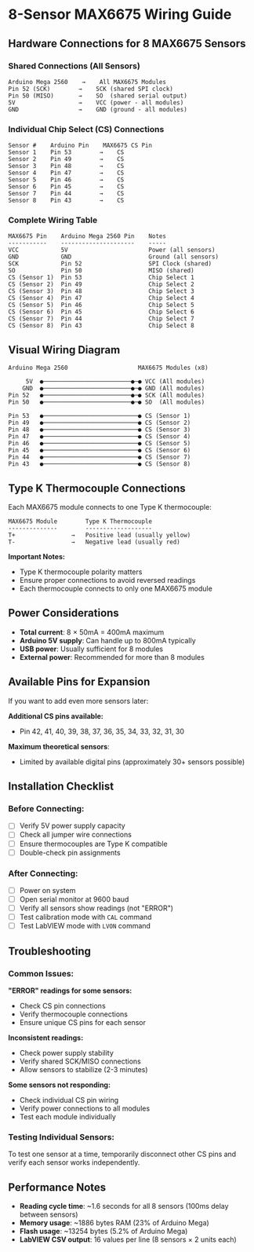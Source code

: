# 8-Sensor MAX6675 Wiring Guide

## Hardware Connections for 8 MAX6675 Sensors

### Shared Connections (All Sensors)
```
Arduino Mega 2560    →    All MAX6675 Modules
Pin 52 (SCK)        →    SCK (shared SPI clock)
Pin 50 (MISO)       →    SO  (shared serial output)
5V                  →    VCC (power - all modules)
GND                 →    GND (ground - all modules)
```

### Individual Chip Select (CS) Connections
```
Sensor #    Arduino Pin    MAX6675 CS Pin
Sensor 1    Pin 53        →    CS
Sensor 2    Pin 49        →    CS  
Sensor 3    Pin 48        →    CS
Sensor 4    Pin 47        →    CS
Sensor 5    Pin 46        →    CS
Sensor 6    Pin 45        →    CS
Sensor 7    Pin 44        →    CS
Sensor 8    Pin 43        →    CS
```

### Complete Wiring Table
```
MAX6675 Pin    Arduino Mega 2560 Pin    Notes
-----------    ---------------------    -----
VCC            5V                       Power (all sensors)
GND            GND                      Ground (all sensors)
SCK            Pin 52                   SPI Clock (shared)
SO             Pin 50                   MISO (shared)
CS (Sensor 1)  Pin 53                   Chip Select 1
CS (Sensor 2)  Pin 49                   Chip Select 2
CS (Sensor 3)  Pin 48                   Chip Select 3
CS (Sensor 4)  Pin 47                   Chip Select 4
CS (Sensor 5)  Pin 46                   Chip Select 5
CS (Sensor 6)  Pin 45                   Chip Select 6
CS (Sensor 7)  Pin 44                   Chip Select 7
CS (Sensor 8)  Pin 43                   Chip Select 8
```

## Visual Wiring Diagram

```
Arduino Mega 2560                    MAX6675 Modules (x8)
                                     
     5V  ●─────────────────────────●─● VCC (All modules)
    GND  ●─────────────────────────●─● GND (All modules)
Pin 52   ●─────────────────────────●─● SCK (All modules)
Pin 50   ●─────────────────────────●─● SO  (All modules)
                                     
Pin 53   ●───────────────────────────● CS (Sensor 1)
Pin 49   ●───────────────────────────● CS (Sensor 2)
Pin 48   ●───────────────────────────● CS (Sensor 3)
Pin 47   ●───────────────────────────● CS (Sensor 4)
Pin 46   ●───────────────────────────● CS (Sensor 5)
Pin 45   ●───────────────────────────● CS (Sensor 6)
Pin 44   ●───────────────────────────● CS (Sensor 7)
Pin 43   ●───────────────────────────● CS (Sensor 8)
```

## Type K Thermocouple Connections

Each MAX6675 module connects to one Type K thermocouple:

```
MAX6675 Module        Type K Thermocouple
--------------        -------------------
T+                →   Positive lead (usually yellow)
T-                →   Negative lead (usually red)
```

**Important Notes:**
- Type K thermocouple polarity matters
- Ensure proper connections to avoid reversed readings
- Each thermocouple connects to only one MAX6675 module

## Power Considerations

- **Total current**: 8 × 50mA = 400mA maximum
- **Arduino 5V supply**: Can handle up to 800mA typically
- **USB power**: Usually sufficient for 8 modules
- **External power**: Recommended for more than 8 modules

## Available Pins for Expansion

If you want to add even more sensors later:

**Additional CS pins available:**
- Pin 42, 41, 40, 39, 38, 37, 36, 35, 34, 33, 32, 31, 30

**Maximum theoretical sensors**: 
- Limited by available digital pins (approximately 30+ sensors possible)

## Installation Checklist

### Before Connecting:
- [ ] Verify 5V power supply capacity
- [ ] Check all jumper wire connections
- [ ] Ensure thermocouples are Type K compatible
- [ ] Double-check pin assignments

### After Connecting:
- [ ] Power on system
- [ ] Open serial monitor at 9600 baud
- [ ] Verify all sensors show readings (not "ERROR")
- [ ] Test calibration mode with `CAL` command
- [ ] Test LabVIEW mode with `LVON` command

## Troubleshooting

### Common Issues:

**"ERROR" readings for some sensors:**
- Check CS pin connections
- Verify thermocouple connections
- Ensure unique CS pins for each sensor

**Inconsistent readings:**
- Check power supply stability
- Verify shared SCK/MISO connections
- Allow sensors to stabilize (2-3 minutes)

**Some sensors not responding:**
- Check individual CS pin wiring
- Verify power connections to all modules
- Test each module individually

### Testing Individual Sensors:

To test one sensor at a time, temporarily disconnect other CS pins and verify each sensor works independently.

## Performance Notes

- **Reading cycle time**: ~1.6 seconds for all 8 sensors (100ms delay between sensors)
- **Memory usage**: ~1886 bytes RAM (23% of Arduino Mega)
- **Flash usage**: ~13254 bytes (5.2% of Arduino Mega)
- **LabVIEW CSV output**: 16 values per line (8 sensors × 2 units each)
